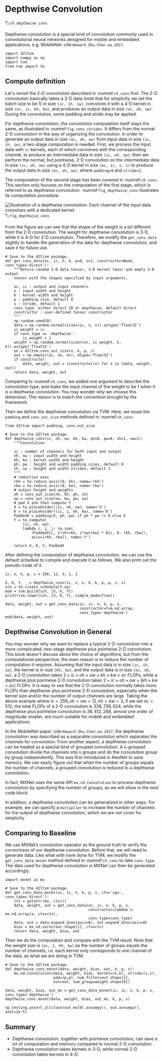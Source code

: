 # Depthwise Convolution
:label:`ch_depthwise_conv`

Depthwise convolution is a special kind of convolution commonly used in convolutional neural networks designed for mobile and embedded applications, e.g. MobileNet :cite:`Howard.Zhu.Chen.ea.2017`.

```{.python .input  n=1}
import d2ltvm
import numpy as np
import tvm
from tvm import te
```

## Compute definition

Let's revisit the 2-D convolution described in :numref:`ch_conv` first. The 2-D convolution basically takes a 3-D data (note that for simplicity we set the batch size to be 1) in size `(ic, ih, iw)`, convolves it with a 4-D kernel in size `(oc, ic, kh, kw)`, and produces an output data in size `(oc, oh, ow)`. During the convolution, some padding and stride may be applied.

For depthwise convolution, the convolution computation itself stays the same, as illustrated in :numref:`fig_conv_strides`. It differs from the normal 2-D convolution in the way of organizing the convolution. In order to generate an output data in size `(oc, oh, ow)` from input data in size `(ic, ih, iw)`, a two-stage computation is needed. First, we process the input data with `ic` kernels, each of which convolves with the corresponding channel, to produce an intermediate data in size `(ic, oh, ow)`; then we perform the normal, but pointwise, 2-D convolution on the intermediate data in size `(ic, oh, ow)` using a 4-D kernel in size `(oc, ic, 1, 1)` to produce the output data in size `(oc, oh, ow)`, where `padding=0` and `stride=1`.

The computation of the second stage has been covered in :numref:`ch_conv`. This section only focuses on the computation of the first stage, which is referred to as depthwise convolution. :numref:`fig_depthwise_conv` illustrates its computation procedure.

![Illustration of a depthwise convolution. Each channel of the input data convolves with a dedicated kernel.](../img/depthwise-conv.svg)
:label:`fig_depthwise_conv`

From the figure we can see that the shape of the weight is a bit different from the 2-D convolution. The weight for depthwise convolution is 3-D, while it is 4-D for 2-D convolution. Therefore, we modify the `get_conv_data` slightly to handle the generation of the data for depthwise convolution, and save it for future use.

```{.python .input  n=8}
# Save to the d2ltvm package.
def get_conv_data(oc, ic, n, k, p=0, s=1, constructor=None, conv_type='direct'):
    """Return random 3-D data tensor, 3-D kernel tenor and empty 3-D output 
    tensor with the shapes specified by input arguments.

    oc, ic : output and input channels
    n : input width and height
    k : kernel width and height
    p : padding size, default 0
    s : stride, default 1
    conv_type: either direct 2D or depthwise, default direct
    constructor : user-defined tensor constructor
    """
    np.random.seed(0)
    data = np.random.normal(size=(ic, n, n)).astype('float32')
    ic_weight = ic
    if conv_type == 'depthwise':
        ic_weight = 1
    weight = np.random.normal(size=(oc, ic_weight, k, k)).astype('float32')
    on = d2ltvm.conv_out_size(n, k, p, s)
    out = np.empty((oc, on, on), dtype='float32')
    if constructor:
        data, weight, out = (constructor(x) for x in [data, weight, out])
    return data, weight, out
```

Comparing to :numref:`ch_conv`, we added one argument to describe the convolution type, and make the input channel of the weight to be 1 when it is a depthwise convolution. You may wonder why we choose this dimension. The reason is to match the convention brought by the framework.

Then we define the depthwise convolution via TVM. Here, we reuse the `padding` and `conv_out_size` methods defined in :numref:`ch_conv`.

```{.python .input  n=56}
from d2ltvm import padding, conv_out_size

# Save to the d2ltvm package.
def depthwise_conv(ic, nh, nw, kh, kw, ph=0, pw=0, sh=1, sw=1):
    """Convolution

    ic : number of channels for both input and output
    nh, nw : input width and height
    kh, kw : kernel width and height
    ph, pw : height and width padding sizes, default 0
    sh, sw : height and width strides, default 1
    """
    # reduction axes
    rkh = te.reduce_axis((0, kh), name='rkh')
    rkw = te.reduce_axis((0, kw), name='rkw')
    # output height and weights
    oh = conv_out_size(nh, kh, ph, sh)
    ow = conv_out_size(nw, kw, pw, sw)
    # pad X and then compute Y
    X = te.placeholder((ic, nh, nw), name='X')
    K = te.placeholder((ic, 1, kh, kw), name='K')
    PaddedX = padding(X, ph, pw) if ph * pw != 0 else X
    Y = te.compute(
        (ic, oh, ow),
        lambda c, i, j: te.sum(
            (PaddedX[c, i*sh+rkh, j*sw+rkw] * K[c, 0, rkh, rkw]),
            axis=[rkh, rkw]), name='Y')
    
    return X, K, Y, PaddedX
```

After defining the computation of depthwise convolution, we can use the default schedule to compile and execute it as follows.
We also print out the pseudo-code of it.

```{.python .input}
ic, n, k, p, s = 256, 12, 3, 1, 1

X, K, Y, _ = depthwise_conv(ic, n, n, k, k, p, p, s, s)
sch = te.create_schedule(Y.op)
mod = tvm.build(sch, [X, K, Y])
print(tvm.lower(sch, [X, K, Y], simple_mode=True))

data, weight, out = get_conv_data(ic, ic, n, k, p, s, 
                                  constructor=tvm.nd.array, 
                                  conv_type='depthwise')
mod(data, weight, out)
```

## Depthwise Convolution in General

You may wonder why we want to replace a typical 2-D convolution into a more complicated, two-stage depthwise plus pointwise 2-D convolution. This book doesn't discuss about the choice of algorithms, but from the computational perspective, the main reason is to reduce the number of computation it requires. Assuming that the input data is in size `[ic, ih, iw]`, the kernel is in size `[kh, kw]`, and the output data is in size `[oc, oh, ow]`, a 2-D convolution takes $2 \times ic \times oh \times ow \times kh \times kw \times oc$ FLOPs, while a depthwise plus pointwise 2-D convolution takes $2 \times ic \times oh \times ow \times (kh \times kw + oc)$ FLOPs. It is easy to see that the 2-D convolution normally takes more FLOPs than depthwise plus pointwise 2-D convolution, especially when the kernel size and/or the number of output channels are large. Taking the above example where $ic=256, oh=ow=12, kh=kw=3$, if we set $oc=512$, the total FLOPs of a 2-D convolution is $339,738,624$, while the depthwise plus pointwise convolution is $38,412,288$, almost one order of magnitude smaller, are much suitable for mobile and embedded applications.

In the MobileNet paper :cite:`Howard.Zhu.Chen.ea.2017`, the depthwise convolution was described as a separable convolution which separates the channels for convolution. From another aspect, a depthwise convolution can be treated as a special kind of grouped convolution. A `G`-grouped convolution divide the channels into `G` groups and do the convolution group by group independently. This was first introduced in AlexNet to save memory. We can easily figure out that when the number of groups equals the number of channels, a grouped convolution is reduced to a depthwise convolution.

In fact, MXNet uses the same API `mx.nd.Convolution` to process depthwise convolution by specifying the number of groups, as we will show in the next code block.

In addition, a depthwise convolution can be generalized in other ways. For example, we can specify a `multiplier` to increase the number of channels for the output of depthwise convolution, which we are not cover for simplicity.

## Comparing to Baseline

We use MXNet’s convolution operator as the ground truth to verify the correctness of our depthwise convolution. Before that, we will need to generate data. Like what with have done for TVM, we modify the `get_conv_data_mxnet` method defined in :numref:`ch_conv` to take `conv_type`. The data used for depthwise convolution in MXNet can then be generated accordingly.

```{.python .input  n=10}
import mxnet as mx

# Save to the d2ltvm package.
def get_conv_data_mxnet(oc, ic, n, k, p, s, ctx='cpu', conv_type='direct'):
    ctx = getattr(mx, ctx)()
    data, weight, out = get_conv_data(oc, ic, n, k, p, s, 
                                      constructor=lambda x: mx.nd.array(x, ctx=ctx),
                                      conv_type=conv_type)
    data, out = data.expand_dims(axis=0), out.expand_dims(axis=0)
    bias = mx.nd.zeros(out.shape[1], ctx=ctx)
    return data, weight, bias, out
```

Then we do the computation and compare with the TVM result. Note that the weight size is `[oc, 1, kh, kw]` as the number of groups equals the number of channels, i.e. each kernel only corresponds to one channel of the data, as what we are doing in TVM.

```{.python .input}
# Save to the d2ltvm package.
def depthwise_conv_mxnet(data, weight, bias, out, k, p, s):
    mx.nd.Convolution(data, weight, bias, kernel=(k,k), stride=(s,s),
                      pad=(p,p), num_filter=out.shape[1], 
                      out=out, num_group=weight.shape[0])

data, weight, bias, out_mx = get_conv_data_mxnet(ic, ic, n, k, p, s, conv_type='depthwise')
depthwise_conv_mxnet(data, weight, bias, out_mx, k, p, s)

np.testing.assert_allclose(out_mx[0].asnumpy(), out.asnumpy(), atol=1e-5)
```

## Summary

- Depthwise convolution, together with pointwise convolution, can save a lot of computation and memory compared to normal 2-D convolution.
- Depthwise convolution takes kernels in 3-D, while normal 2-D convolution takes kernels in 4-D.

```{.python .input}

```
